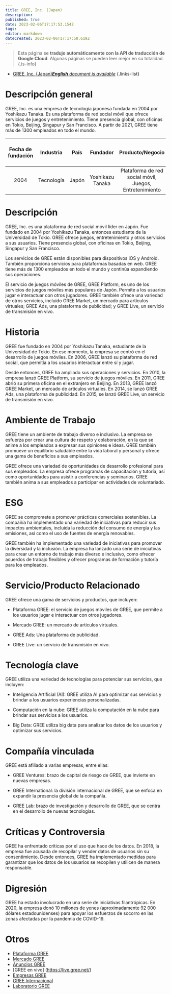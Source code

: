 ```yaml
---
title: GREE, Inc. (Japan)
description: 
published: true
date: 2023-02-06T17:17:53.154Z
tags: 
editor: markdown
dateCreated: 2023-02-06T17:17:50.619Z
---
```


> Esta página se **tradujo automáticamente con la API de traducción de Google Cloud**.
Algunas páginas se pueden leer mejor en su totalidad.{.is-info}



- [GREE, Inc. (Japan)***English** document is available*](/en/Knowledge-base/Dictionary/Company/gree-inc-japan)
{.links-list}


# Descripción general

GREE, Inc. es una empresa de tecnología japonesa fundada en 2004 por Yoshikazu Tanaka. Es una plataforma de red social móvil que ofrece servicios de juegos y entretenimiento. Tiene presencia global, con oficinas en Tokio, Beijing, Singapur y San Francisco. A partir de 2021, GREE tiene más de 1300 empleados en todo el mundo.

| Fecha de fundación | Industria | País | Fundador | Producto/Negocio | Número de empleados | Ubicación de la Sede | Sitio web de la empresa |
| :-----------------: | :-----: | :-----: | :----: | :---------------: | :-----------------: | :-------------------------------------: | :---------------: |
| 2004 | Tecnología | Japón | Yoshikazu Tanaka | Plataforma de red social móvil, Juegos, Entretenimiento | 1300+ | Tokio, Japón | [GREE, Inc.](https://corp.gree.net/en/) |

# Descripción

GREE, Inc. es una plataforma de red social móvil líder en Japón. Fue fundado en 2004 por Yoshikazu Tanaka, entonces estudiante de la Universidad de Tokio. GREE ofrece juegos, entretenimiento y otros servicios a sus usuarios. Tiene presencia global, con oficinas en Tokio, Beijing, Singapur y San Francisco.

Los servicios de GREE están disponibles para dispositivos iOS y Android. También proporciona servicios para plataformas basadas en web. GREE tiene más de 1300 empleados en todo el mundo y continúa expandiendo sus operaciones.

El servicio de juegos móviles de GREE, GREE Platform, es uno de los servicios de juegos móviles más populares de Japón. Permite a los usuarios jugar e interactuar con otros jugadores. GREE también ofrece una variedad de otros servicios, incluido GREE Market, un mercado para artículos virtuales; GREE Ads, una plataforma de publicidad; y GREE Live, un servicio de transmisión en vivo.

# Historia

GREE fue fundado en 2004 por Yoshikazu Tanaka, estudiante de la Universidad de Tokio. En ese momento, la empresa se centró en el desarrollo de juegos móviles. En 2006, GREE lanzó su plataforma de red social, que permitía a los usuarios interactuar entre sí y jugar.

Desde entonces, GREE ha ampliado sus operaciones y servicios. En 2010, la empresa lanzó GREE Platform, su servicio de juegos móviles. En 2011, GREE abrió su primera oficina en el extranjero en Beijing. En 2013, GREE lanzó GREE Market, un mercado de artículos virtuales. En 2014, se lanzó GREE Ads, una plataforma de publicidad. En 2015, se lanzó GREE Live, un servicio de transmisión en vivo.

# Ambiente de Trabajo

GREE tiene un ambiente de trabajo diverso e inclusivo. La empresa se esfuerza por crear una cultura de respeto y colaboración, en la que se anime a los empleados a expresar sus opiniones e ideas. GREE también promueve un equilibrio saludable entre la vida laboral y personal y ofrece una gama de beneficios a sus empleados.

GREE ofrece una variedad de oportunidades de desarrollo profesional para sus empleados. La empresa ofrece programas de capacitación y tutoría, así como oportunidades para asistir a conferencias y seminarios. GREE también anima a sus empleados a participar en actividades de voluntariado.

# ESG

GREE se compromete a promover prácticas comerciales sostenibles. La compañía ha implementado una variedad de iniciativas para reducir sus impactos ambientales, incluida la reducción del consumo de energía y las emisiones, así como el uso de fuentes de energía renovables.

GREE también ha implementado una variedad de iniciativas para promover la diversidad y la inclusión. La empresa ha lanzado una serie de iniciativas para crear un entorno de trabajo más diverso e inclusivo, como ofrecer acuerdos de trabajo flexibles y ofrecer programas de formación y tutoría para los empleados.

# Servicio/Producto Relacionado

GREE ofrece una gama de servicios y productos, que incluyen:

- Plataforma GREE: el servicio de juegos móviles de GREE, que permite a los usuarios jugar e interactuar con otros jugadores.

- Mercado GREE: un mercado de artículos virtuales.

- GREE Ads: Una plataforma de publicidad.

- GREE Live: un servicio de transmisión en vivo.

# Tecnología clave

GREE utiliza una variedad de tecnologías para potenciar sus servicios, que incluyen:

- Inteligencia Artificial (AI): GREE utiliza AI para optimizar sus servicios y brindar a los usuarios experiencias personalizadas.

- Computación en la nube: GREE utiliza la computación en la nube para brindar sus servicios a los usuarios.

- Big Data: GREE utiliza big data para analizar los datos de los usuarios y optimizar sus servicios.

# Compañía vinculada

GREE está afiliado a varias empresas, entre ellas:

- GREE Ventures: brazo de capital de riesgo de GREE, que invierte en nuevas empresas.

- GREE International: la división internacional de GREE, que se enfoca en expandir la presencia global de la compañía.

- GREE Lab: brazo de investigación y desarrollo de GREE, que se centra en el desarrollo de nuevas tecnologías.

# Críticas y Controversia

GREE ha enfrentado críticas por el uso que hace de los datos. En 2018, la empresa fue acusada de recopilar y vender datos de usuarios sin su consentimiento. Desde entonces, GREE ha implementado medidas para garantizar que los datos de los usuarios se recopilen y utilicen de manera responsable.

# Digresión

GREE ha estado involucrado en una serie de iniciativas filantrópicas. En 2020, la empresa donó 10 millones de yenes (aproximadamente 92 000 dólares estadounidenses) para apoyar los esfuerzos de socorro en las zonas afectadas por la pandemia de COVID-19.

# Otros

- [Plataforma GREE](https://gree-platform.com/)
- [Mercado GREE](https://market.gree.net/)
- [Anuncios GREE](https://ads.gree.net/)
- [GREE en vivo] (https://live.gree.net/)
- [Empresas GREE](https://ventures.gree.net/)
- [GREE Internacional](https://international.gree.net/)
- [Laboratorio GREE](https://lab.gree.net/)